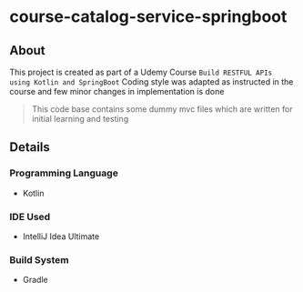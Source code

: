 # course-catalog-service-springboot

## About
This project is created as part of a Udemy Course `Build RESTFUL APIs using Kotlin and SpringBoot`
Coding style was adapted as instructed in the course and few minor changes in implementation is done
> This code base contains some dummy mvc files which are written for initial learning and testing

## Details
### Programming Language
- Kotlin
### IDE Used
- IntelliJ Idea Ultimate
### Build System
- Gradle
